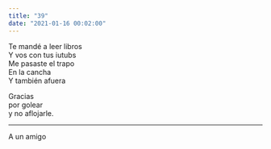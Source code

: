 ```yaml
---
title: "39"
date: "2021-01-16 00:02:00"
---
```


Te mandé a leer libros\
Y vos con tus iutubs\
Me pasaste el trapo\
En la cancha\
Y también afuera

Gracias\
por golear\
y no aflojarle.

---

A un amigo
